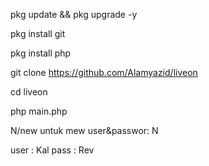 pkg update && pkg upgrade -y


pkg install git


pkg install php


git clone https://github.com/Alamyazid/liveon


cd liveon


php main.php


N/new untuk mew user&passwor: N


user : Kal
pass : Rev

